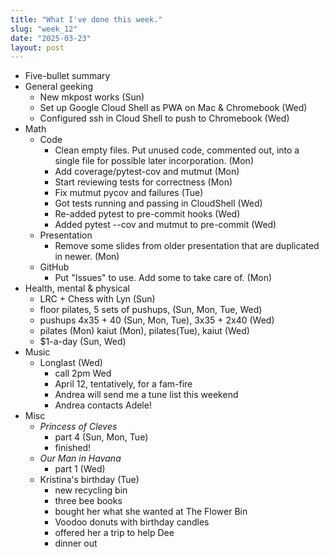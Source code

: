 ```yaml
---
title: "What I've done this week."
slug: "week_12"
date: "2025-03-23"
layout: post
---
```


* Five-bullet summary
* General geeking
    - New mkpost works (Sun)
    - Set up Google Cloud Shell as PWA on Mac & Chromebook (Wed)
    - Configured ssh in Cloud Shell to push to Chromebook (Wed)
* Math
    - Code
        - Clean empty files. Put unused code, commented out, into a single file for possible later incorporation. (Mon)
        - Add coverage/pytest-cov and mutmut (Mon)
        - Start reviewing tests for correctness (Mon)
        - Fix mutmut pycov and failures (Tue)
        - Got tests running and passing in CloudShell (Wed)
        - Re-added pytest to pre-commit hooks (Wed)
        - Added pytest --cov and mutmut to pre-commit (Wed)
    - Presentation
        - Remove some slides from older presentation that are duplicated in newer. (Mon)
    - GitHub
        - Put "Issues" to use. Add some to take care of. (Mon)
* Health, mental & physical
    - LRC + Chess with Lyn (Sun)
    - floor pilates, 5 sets of pushups, (Sun, Mon, Tue, Wed)
    - pushups 4x35 + 40 (Sun, Mon, Tue), 3x35 + 2x40 (Wed)
    - pilates (Mon) kaiut (Mon), pilates(Tue), kaiut (Wed)
    - $1-a-day (Sun, Wed)
* Music
    - Longlast (Wed)
        - call 2pm Wed
        - April 12, tentatively, for a fam-fire
        - Andrea will send me a tune list this weekend
        - Andrea contacts Adele!
* Misc
    - *Princess of Cleves*
        - part 4 (Sun, Mon, Tue)
        - finished!
    - *Our Man in Havana*
        - part 1 (Wed)
    - Kristina's birthday (Tue)
        - new recycling bin
        - three bee books
        - bought her what she wanted at The Flower Bin
        - Voodoo donuts with birthday candles
        - offered her a trip to help Dee
        - dinner out
